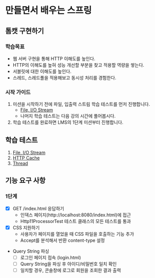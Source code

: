 # 만들면서 배우는 스프링

## 톰캣 구현하기

### 학습목표
- 웹 서버 구현을 통해 HTTP 이해도를 높인다.
- HTTP의 이해도를 높혀 성능 개선할 부분을 찾고 적용할 역량을 쌓는다.
- 서블릿에 대한 이해도를 높인다.
- 스레드, 스레드풀을 적용해보고 동시성 처리를 경험한다.

### 시작 가이드
1. 미션을 시작하기 전에 파일, 입출력 스트림 학습 테스트를 먼저 진행합니다.
    - [File, I/O Stream](study/src/test/java/study)
    - 나머지 학습 테스트는 다음 강의 시간에 풀어봅시다.
2. 학습 테스트를 완료하면 LMS의 1단계 미션부터 진행합니다.

## 학습 테스트
1. [File, I/O Stream](study/src/test/java/study)
2. [HTTP Cache](study/src/test/java/cache)
3. [Thread](study/src/test/java/thread)

## 기능 요구 사항

### 1단계 

- [x] GET /index.html 응답하기
   - 인덱스 페이지(http://localhost:8080/index.html)에 접근
   - Http11ProcessorTest 테스트 클래스의 모든 테스트를 통과
- [x] CSS 지원하기
   - 사용자가 페이지를 열었을 때 CSS 파일을 호출하는 기능 추가
   - Accept를 분석해서 반환 content-type 설정
- Query String 파싱 
   - [ ] 로그인 페이지 접속 (login.html)
   - [ ] Query String을 파싱 후 아이디/비밀번호 일치 확인
   - [ ] 일치할 경우, 콘솔창에 로그로 회원을 조회한 결과 출력
